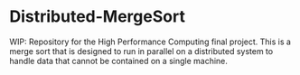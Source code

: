 # Distributed-MergeSort
WIP: Repository for the High Performance Computing final project. This is a merge sort that is designed to run in parallel on a distributed system to handle data that cannot be contained on a single machine.
